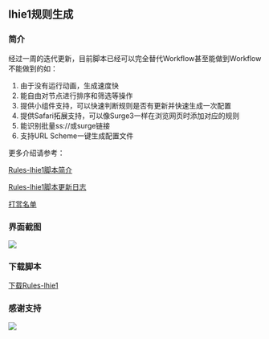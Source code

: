 ## lhie1规则生成

### 简介
经过一周的迭代更新，目前脚本已经可以完全替代Workflow甚至能做到Workflow不能做到的如：
1. 由于没有运行动画，生成速度快
2. 能自由对节点进行排序和筛选等操作
3. 提供小组件支持，可以快速判断规则是否有更新并快速生成一次配置
4. 提供Safari拓展支持，可以像Surge3一样在浏览网页时添加对应的规则
5. 能识别批量ss://或surge链接
6. 支持URL Scheme一键生成配置文件

更多介绍请参考：

[Rules-lhie1脚本简介](https://github.com/Fndroid/jsbox_script/blob/master/Rules-lhie1/docs.md)


[Rules-lhie1脚本更新日志](https://github.com/Fndroid/jsbox_script/blob/master/Rules-lhie1/updateLog.md)

[打赏名单](https://github.com/Fndroid/jsbox_script/blob/master/Rules-lhie1/donate.md)

### 界面截图

![](https://github.com/Fndroid/jsbox_script/blob/master/imgs/Rules-lhie1_pre6.png?raw=true)

### 下载脚本

[下载Rules-lhie1](https://xteko.com/redir?name=Rules-lhie1&url=https://raw.githubusercontent.com/Fndroid/jsbox_script/master/Rules-lhie1/.output/Rules-lhie1.box)

### 感谢支持
![](https://raw.githubusercontent.com/Fndroid/jsbox_script/master/imgs/thankyou.jpg)